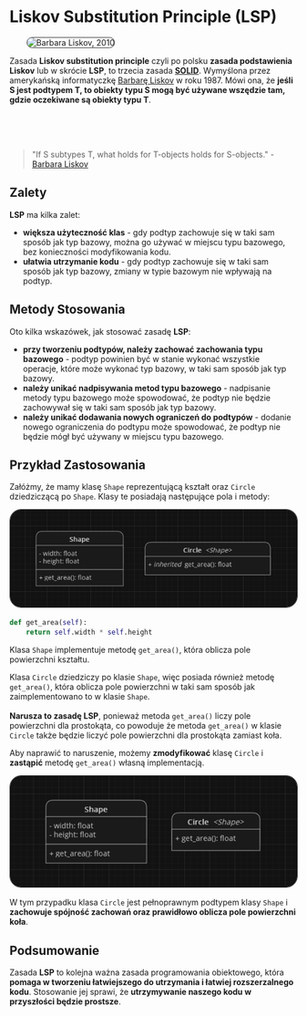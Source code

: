 # Liskov Substitution Principle (LSP)

<img class="right" height="200px" style="margin-left: 30px; border: 1px solid rgb(49, 49, 49); border-radius: 20px;" alt="Barbara Liskov, 2010" src="https://upload.wikimedia.org/wikipedia/commons/3/38/Barbara_Liskov_MIT_computer_scientist_2010.jpg">

Zasada **Liskov substitution principle** czyli po polsku **zasada podstawienia Liskov** lub w skrócie **LSP**, to trzecia zasada [**SOLID**](index.html). Wymyślona przez amerykańską informatyczkę [Barbarę Liskov](https://en.wikipedia.org/wiki/Barbara_Liskov) w roku 1987. Mówi ona, że **jeśli S jest podtypem T, to obiekty typu S mogą być używane wszędzie tam, gdzie oczekiwane są obiekty typu T**.

<br /><br /><br />

> "If S subtypes T, what holds for T-objects holds for S-objects." - [Barbara Liskov](https://en.wikipedia.org/wiki/Barbara_Liskov)

## Zalety
**LSP** ma kilka zalet:
- **większa użyteczność klas** - gdy podtyp zachowuje się w taki sam sposób jak typ bazowy, można go używać w miejscu typu bazowego, bez konieczności modyfikowania kodu.
- **ułatwia utrzymanie kodu** - gdy podtyp zachowuje się w taki sam sposób jak typ bazowy, zmiany w typie bazowym nie wpływają na podtyp.

## Metody Stosowania
Oto kilka wskazówek, jak stosować zasadę **LSP**:
- **przy tworzeniu podtypów, należy zachować zachowania typu bazowego** - podtyp powinien być w stanie wykonać wszystkie operacje, które może wykonać typ bazowy, w taki sam sposób jak typ bazowy.
- **należy unikać nadpisywania metod typu bazowego** - nadpisanie metody typu bazowego może spowodować, że podtyp nie będzie zachowywał się w taki sam sposób jak typ bazowy.
- **należy unikać dodawania nowych ograniczeń do podtypów** - dodanie nowego ograniczenia do podtypu może spowodować, że podtyp nie będzie mógł być używany w miejscu typu bazowego.

## Przykład Zastosowania
Załóżmy, że mamy klasę `Shape` reprezentującą kształt oraz `Circle` dziedziczącą po `Shape`. Klasy te posiadają następujące pola i metody:

<img style="border: 1px solid rgb(49, 49, 49); border-radius: 20px;" src="imgs/5.png">

```python
def get_area(self):
    return self.width * self.height
```

Klasa `Shape` implementuje metodę `get_area()`, która oblicza pole powierzchni kształtu.

<div class="warning">
    Klasa <code>Circle</code> dziedziczy po klasie <code>Shape</code>, więc posiada również metodę <code>get_area()</code>, która oblicza pole powierzchni w taki sam sposób jak zaimplementowano to w klasie <code>Shape</code>.
    <br /><br />
    <b>Narusza to zasadę LSP</b>, ponieważ metoda <code>get_area()</code> liczy pole powierzchni dla prostokąta, co powoduje że metoda <code>get_area()</code> w klasie <code>Circle</code> także będzie liczyć pole powierzchni dla prostokąta zamiast koła.
</div>

Aby naprawić to naruszenie, możemy **zmodyfikować** klasę `Circle` i **zastąpić** metodę `get_area()` własną implementacją.

<img style="border: 1px solid rgb(49, 49, 49); border-radius: 20px;" src="imgs/6.png">

W tym przypadku klasa `Circle` jest pełnoprawnym podtypem klasy `Shape` i **zachowuje spójność zachowań oraz prawidłowo oblicza pole powierzchni koła**.

## Podsumowanie
Zasada **LSP** to kolejna ważna zasada programowania obiektowego, która **pomaga w tworzeniu łatwiejszego do utrzymania i łatwiej rozszerzalnego kodu**. Stosowanie jej sprawi, że **utrzymywanie naszego kodu w przyszłości będzie prostsze**.

